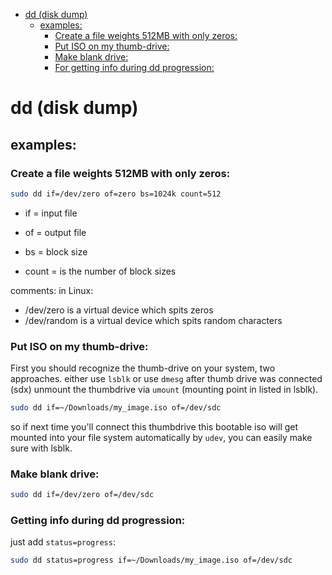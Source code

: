 <!--ts-->
   * [dd (disk dump)](#dd-disk-dump)
      * [examples:](#examples)
         * [Create a file weights 512MB with only zeros:](#create-a-file-weights-512mb-with-only-zeros)
         * [Put ISO on my thumb-drive:](#put-iso-on-my-thumb-drive)
         * [Make blank drive:](#make-blank-drive)
         * [For getting info during dd progression:](#for-getting-info-during-dd-progression)

<!-- Added by: gil_diy, at: 2018-12-01T12:05+02:00 -->

<!--te-->


# dd (disk dump)

## examples:

### Create a file weights 512MB with only zeros:

```bash
sudo dd if=/dev/zero of=zero bs=1024k count=512
```
* if = input file

* of = output file

* bs = block size

* count = is the number of block sizes

comments:
in Linux:
* /dev/zero is a virtual device which spits zeros
* /dev/random is a virtual device which spits random characters

### Put ISO on my thumb-drive:
First you should recognize the thumb-drive on your system, two approaches.
either use `lsblk` or use `dmesg` after thumb drive was connected (sdx)
unmount the thumbdrive via `umount` (mounting point in listed in lsblk).


```bash
sudo dd if=~/Downloads/my_image.iso of=/dev/sdc
```

so if next time you'll connect this thumbdrive this bootable iso will get mounted into your file system automatically by `udev`, you can easily make sure with lsblk.

### Make blank drive:

```bash
sudo dd if=/dev/zero of=/dev/sdc
```

### Getting info during dd progression:

just add `status=progress`:

```bash
sudo dd status=progress if=~/Downloads/my_image.iso of=/dev/sdc
```
